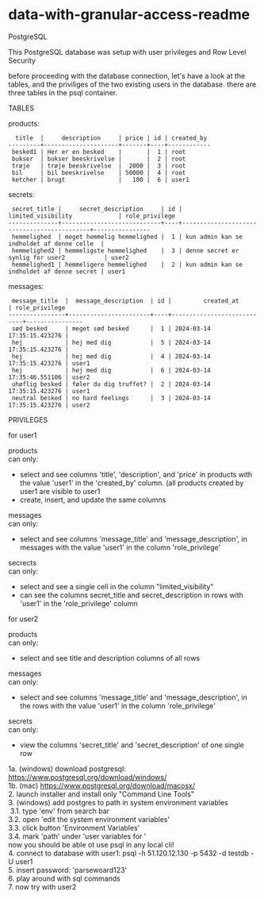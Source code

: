 ﻿# data-with-granular-access-readme

PostgreSQL

This PostgreSQL database was setup with user privileges and Row Level Security

before proceeding with the database connection, let's have a look at the tables, and the priviliges of the two existing users in the database.
there are three tables in the psql container.

TABLES

products:
```
  title  |     description     | price | id | created_by  
---------+---------------------+-------+----+------------  
 besked1 | Her er en besked    |       |  1 | root  
 bukser  | bukser beeskrivelse |       |  2 | root  
 trøje   | trøje beeskrivelse  |  2000 |  3 | root  
 bil     | bil beeskrivelse    | 50000 |  4 | root  
 ketcher | brugt               |   100 |  6 | user1  
```
secrets:
```
 secret_title |     secret_description     | id |             limited_visibility             | role_privilege  
--------------+----------------------------+----+--------------------------------------------+----------------  
 hemmelighed  | meget hemmelig hemmelighed |  1 | kun admin kan se indholdet af denne celle  |  
 hemmelighed2 | hemmeligste hemmelighed    |  3 | denne secret er synlig for user2           | user2  
 hemmelighed1 | hemmeligere hemmelighed    |  2 | kun admin kan se indholdet af denne secret | user1  
```
messages:
```
 message_title  |  message_description  | id |         created_at         | role_privilege  
----------------+-----------------------+----+----------------------------+----------------  
 sød besked     | meget sød besked      |  1 | 2024-03-14 17:35:15.423276 |  
 hej            | hej med dig           |  5 | 2024-03-14 17:35:15.423276 |  
 hej            | hej med dig           |  4 | 2024-03-14 17:35:15.423276 | user1  
 hej            | hej med dig           |  6 | 2024-03-14 17:35:46.551106 | user2  
 uhøflig besked | føler du dig truffet? |  2 | 2024-03-14 17:35:15.423276 | user1  
 neutral besked | no hard feelings      |  3 | 2024-03-14 17:35:15.423276 | user2  
```
PRIVILEGES

for user1

  products  
  can only:
  - select and see columns 'title', 'description', and 'price' in products with the value 'user1' in the 'created_by' column. (all products created by user1 are visible to 
    user1
  - create, insert, and update the same columns

  messages  
  can only:
  - select and see columns 'message_title' and 'message_description', in messages with the value 'user1' in the column 'role_privilege'

  secrects  
  can only:  
  - select and see a single cell in the  column "limited_visibility"
  - can see the columns secret_title and secret_description in rows with 'user1' in the 'role_privilege' column

for user2  

  products  
  can only: 
  - select and see title and description columns of all rows

  messages  
  can only:
  - select and see columns 'message_title' and 'message_description', in the rows with the value 'user1' in the column 'role_privilege'

  secrets  
  can only:
  - view the columns 'secret_title' and 'secret_description' of one single row

1a. (windows) download postgresql: https://www.postgresql.org/download/windows/  
1b. (mac) https://www.postgresql.org/download/macosx/  
2. launch installer and install only "Command Line Tools"  
3. (windows) add postgres to path in system environment variables  
&nbsp;3.1. type 'env' from search bar  
  3.2. open 'edit the system environment variables'  
  3.3. click button 'Environment Variables'  
  3.4. mark 'path' under 'user variables for <your username>'  
  now you should be able ot use psql in any local cli!  
4. connect to database with user1: psql -h 51.120.12.130 -p 5432 -d testdb -U user1  
5. insert password: 'parsewoard123'  
6. play around with sql commands  
7. now try with user2  
